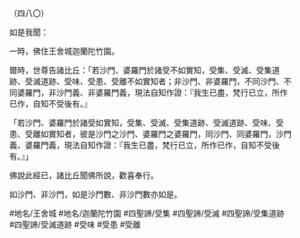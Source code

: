（四八〇）

如是我聞：

一時，佛住王舍城迦蘭陀竹園。

爾時，世尊告諸比丘：「若沙門、婆羅門於諸受不如實知，受集、受滅、受集道跡、受滅道跡、受味、受患、受離不如實知者；非沙門、非婆羅門，不同沙門、不同婆羅門，非沙門義、非婆羅門義，現法自知作證：『我生已盡，梵行已立，所作已作，自知不受後有。』

「若沙門、婆羅門於諸受如實知，受集、受滅、受集道跡、受滅道跡、受味、受患、受離如實知者，彼是沙門之沙門、婆羅門之婆羅門，同沙門、同婆羅門，沙門義、婆羅門義，現法自知作證：『我生已盡，梵行已立，所作已作，自知不受後有。』」

佛說此經已，諸比丘聞佛所說，歡喜奉行。

如沙門、非沙門，如是沙門數、非沙門數亦如是。

#地名/王舍城
#地名/迦蘭陀竹園
#四聖諦/受集
#四聖諦/受滅
#四聖諦/受集道跡
#四聖諦/受滅道跡
#受味
#受患
#受離
